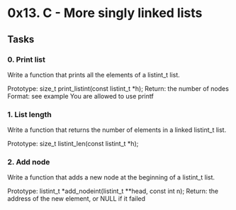 # 0x13. C - More singly linked lists

## Tasks

### 0. Print list
Write a function that prints all the elements of a listint_t list.

Prototype: size_t print_listint(const listint_t *h);
Return: the number of nodes
Format: see example
You are allowed to use printf

### 1. List length
Write a function that returns the number of elements in a linked listint_t list.

Prototype: size_t listint_len(const listint_t *h);

### 2. Add node
Write a function that adds a new node at the beginning of a listint_t list.

Prototype: listint_t *add_nodeint(listint_t **head, const int n);
Return: the address of the new element, or NULL if it failed


